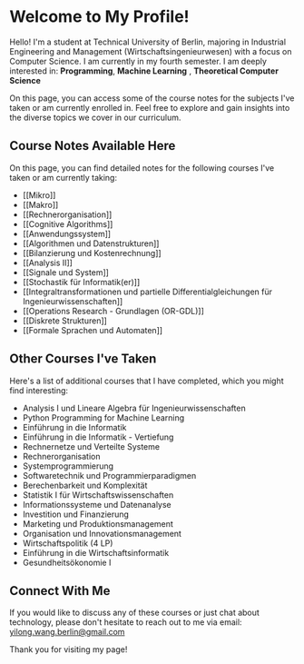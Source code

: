 # Welcome to My Profile!

Hello! I'm a student at Technical University of Berlin, majoring in Industrial Engineering and Management (Wirtschaftsingenieurwesen) with a focus on Computer Science. I am currently in my fourth semester. I am deeply interested in: **Programming**, **Machine Learning** , **Theoretical Computer Science**

On this page, you can access some of the course notes for the subjects I've taken or am currently enrolled in. Feel free to explore and gain insights into the diverse topics we cover in our curriculum.

## Course Notes Available Here 
On this page, you can find detailed notes for the following courses I've taken or am currently taking:
- [[Mikro]]
- [[Makro]]
- [[Rechnerorganisation]]
- [[Cognitive Algorithms]]
- [[Anwendungssystem]]
- [[Algorithmen und Datenstrukturen]]
- [[Bilanzierung und Kostenrechnung]]
- [[Analysis II]]
- [[Signale und System]]
- [[Stochastik für Informatik(er)]]
- [[Integraltransformationen und partielle Differentialgleichungen für Ingenieurwissenschaften]]
- [[Operations Research - Grundlagen (OR-GDL)]]
- [[Diskrete Strukturen]]
- [[Formale Sprachen und Automaten]]


## Other Courses I've Taken 
Here's a list of additional courses that I have completed, which you might find interesting: 
- Analysis I und Lineare Algebra für Ingenieurwissenschaften
- Python Programming for Machine Learning
- Einführung in die Informatik
- Einführung in die Informatik - Vertiefung
- Rechnernetze und Verteilte Systeme
- Rechnerorganisation
- Systemprogrammierung
- Softwaretechnik und Programmierparadigmen
- Berechenbarkeit und Komplexität
- Statistik I für Wirtschaftswissenschaften
- Informationssysteme und Datenanalyse
- Investition und Finanzierung
- Marketing und Produktionsmanagement
- Organisation und Innovationsmanagement
- Wirtschaftspolitik (4 LP)
- Einführung in die Wirtschaftsinformatik
- Gesundheitsökonomie I


## Connect With Me
If you would like to discuss any of these courses or just chat about technology, please don't hesitate to reach out to me via email: yilong.wang.berlin@gmail.com

Thank you for visiting my page!


